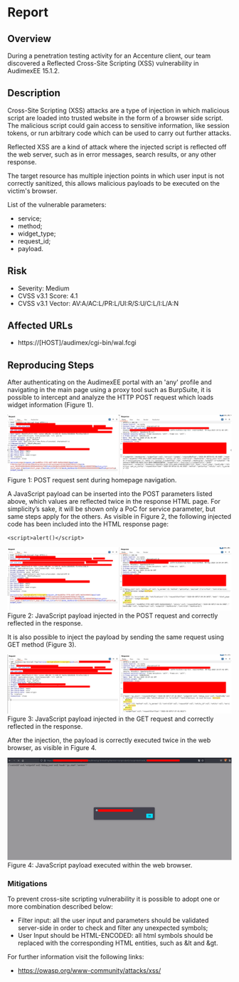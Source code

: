 # Report

## Overview
During a penetration testing activity for an Accenture client, our team discovered a Reflected Cross-Site Scripting (XSS) vulnerability in AudimexEE 15.1.2.

## Description
Cross-Site Scripting (XSS) attacks are a type of injection in which malicious script are loaded into trusted website in the form of a browser side script. The malicious script could gain access to sensitive information, like session tokens, or run arbitrary code which can be used to carry out further attacks.

Reflected XSS are a kind of attack where the injected script is reflected off the web server, such as in error messages, search results, or any other response.

The target resource has multiple injection points in which user input is not correctly sanitized, this allows malicious payloads to be executed on the victim's browser.

List of the vulnerable parameters: 

- service;
- method;
- widget_type;
- request_id;
- payload.

## Risk
- Severity: Medium
- CVSS v3.1 Score: 4.1
- CVSS v3.1 Vector: AV:A/AC:L/PR:L/UI:R/S:U/C:L/I:L/A:N

## Affected URLs
- https://\[HOST\]/audimex/cgi-bin/wal.fcgi

## Reproducing Steps
After authenticating on the AudimexEE portal with an 'any' profile and navigating in the main page using a proxy tool such as BurpSuite, it is possible to intercept and analyze the HTTP POST request which loads widget information (Figure 1).

![Figure 1](images/figure1.png)
Figure 1: POST request sent during homepage navigation.

A JavaScript payload can be inserted into the POST parameters listed above, which values are reflected twice in the response HTML page. For simplicity’s sake, it will be shown only a PoC for service parameter, but same steps apply for the others.
As visible in Figure 2, the following injected code has been included into the HTML response page: 

```
<script>alert()</script>
```

![Figure 2](images/figure2.png)
Figure 2: JavaScript payload injected in the POST request and correctly reflected in the response.

It is also possible to inject the payload by sending the same request using GET method (Figure 3).

![Figure 3](images/figure3.png)
Figure 3: JavaScript payload injected in the GET request and correctly reflected in the response.

After the injection, the payload is correctly executed twice in the web browser, as visible in Figure 4.

![Figure 4](images/figure4.png)
Figure 4: JavaScript payload executed within the web browser.

### Mitigations

To prevent cross-site scripting vulnerability it is possible to adopt one or more combination described below:
- Filter input: all the user input and parameters should be validated server-side in order to check and filter any unexpected symbols;
- User Input should be HTML-ENCODED: all html symbols should be replaced with the corresponding HTML entities, such as &lt and &gt.

For further information visit the following links:
- https://owasp.org/www-community/attacks/xss/
